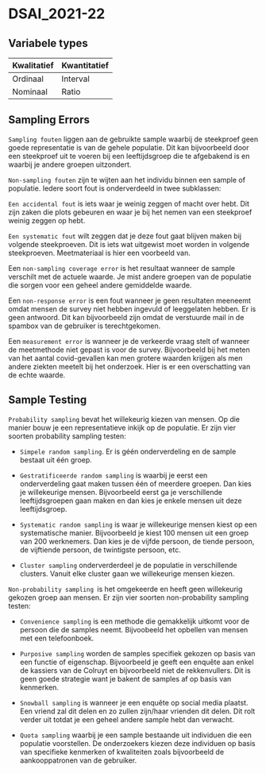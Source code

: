 # DSAI_2021-22

## Variabele types

| Kwalitatief | Kwantitatief |
|---|---|
| Ordinaal  | Interval  |
|  Nominaal |  Ratio |


## Sampling Errors

`Sampling fouten` liggen aan de gebruikte sample waarbij de steekproef geen goede representatie is van de gehele populatie. Dit kan bijvoorbeeld door een steekproef uit te voeren bij een leeftijdsgroep die te afgebakend is en waarbij je andere groepen uitzondert.

`Non-sampling fouten` zijn te wijten aan het individu binnen een sample of populatie.
Iedere soort fout is onderverdeeld in twee subklassen:

`Een accidental fout` is iets waar je weinig zeggen of macht over hebt. Dit zijn zaken die plots gebeuren en waar je bij het nemen van een steekproef weinig zeggen op hebt.

`Een systematic fout` wilt zeggen dat je deze fout gaat blijven maken bij volgende steekproeven. Dit is iets wat uitgewist moet worden in volgende steekproeven. Meetmateriaal is hier een voorbeeld van.

Een `non-sampling coverage error` is het resultaat wanneer de sample verschilt met de actuele waarde. Je mist andere groepen van de populatie die sorgen voor een geheel andere gemiddelde waarde. 

Een `non-response error` is een fout wanneer je geen resultaten meeneemt omdat mensen de survey niet hebben ingevuld of leeggelaten hebben. Er is geen antwoord. Dit kan bijvoorbeeld zijn omdat de verstuurde mail in de spambox van de gebruiker is terechtgekomen.

Een `measurement error` is wanneer je de verkeerde vraag stelt of wanneer de meetmethode niet gepast is voor de survey. Bijvoorbeeld bij het meten van het aantal covid-gevallen kan men grotere waarden krijgen als men andere ziekten meetelt bij het onderzoek. Hier is er een overschatting van de echte waarde.

## Sample Testing

`Probability sampling` bevat het willekeurig kiezen van mensen. Op die manier bouw je een representatieve inkijk op de populatie. Er zijn vier soorten probability sampling testen:

* `Simpele random sampling`. Er is géén onderverdeling en de sample bestaat uit één groep.

* `Gestratificeerde random sampling` is waarbij je eerst een onderverdeling gaat maken tussen één of meerdere groepen. Dan kies je willekeurige mensen. Bijvoorbeeld eerst ga je verschillende leeftijdsgroepen gaan maken en dan kies je enkele mensen uit deze leeftijdsgroep.

* `Systematic random sampling` is waar je willekeurige mensen kiest op een systematische manier. Bijvoorbeeld je kiest 100 mensen uit een groep van 200 werknemers. Dan kies je de vijfde persoon, de tiende persoon, de vijftiende persoon, de twintigste persoon, etc. 

* `Cluster sampling` onderverderdeel je de populatie in verschillende clusters. Vanuit elke cluster gaan we willekeurige mensen kiezen.


`Non-probability sampling `is het omgekeerde en heeft geen willekeurig gekozen groep aan mensen. Er zijn vier soorten non-probability sampling testen:

* `Convenience sampling` is een methode die gemakkelijk uitkomt voor de persoon die de samples neemt. Bijvoobeeld het opbellen van mensen met een telefoonboek.

* `Purposive sampling` worden de samples specifiek gekozen op basis van een functie of eigenschap. Bijvoorbeeld je geeft een enquête aan enkel de kassiers van de Colruyt en bijvoorbeeld niet de rekkenvullers. Dit is geen goede strategie want je bakent de samples af op basis van kenmerken.

* `Snowball sampling` is wanneer je een enquête op social media plaatst. Een vriend zal dit delen en zo zullen zijn/haar vrienden dit delen. Dit rolt verder uit totdat je een geheel andere sample hebt dan verwacht.

* `Quota sampling` waarbij je een sample bestaande uit individuen die een populatie voorstellen. De onderzoekers kiezen deze individuen op basis van specifieke kenmerken of kwaliteiten zoals bijvoorbeeld de aankooppatronen van de gebruiker.

